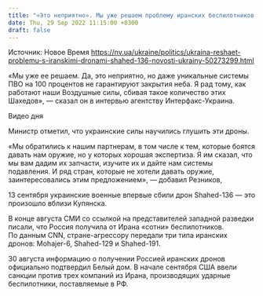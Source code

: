 ```yaml
---
title: "«Это неприятно». Мы уже решаем проблему иранских беспилотников — Резников"
date: Thu, 29 Sep 2022 11:15:00 +0300
draft: false
---
```

Источник: Новое Время https://nv.ua/ukraine/politics/ukraina-reshaet-problemu-s-iranskimi-dronami-shahed-136-novosti-ukrainy-50273299.html


«Мы уже ее решаем. Да, это неприятно, но даже уникальные системы ПВО на 100 процентов не гарантируют закрытия неба. Я рад тому, как работают наши Воздушные силы, сбивая такое количество этих Шахедов», — сказал он в интервью агентству Интерфакс-Украина.

 Видео дня   

Министр отметил, что украинские силы научились глушить эти дроны.

«Мы обратились к нашим партнерам, в том числе к тем, которые боятся давать нам оружие, но у которых хорошая экспертиза. Я им сказал, что мы вам дадим их запчасти, изучите их и дайте нам системы подавления. И ряд стран, которые не хотели давать оружие, заинтересовались этим предложением», — добавил Резников,

13 сентября украинские военные впервые сбили дрон Shahed-136 — это произошло вблизи Купянска.

В конце августа СМИ со ссылкой на представителей западной разведки писали, что Россия получила от Ирана «сотни» беспилотников. По данным CNN, стране-агрессору передали три типа иранских дронов: Mohajer-6, Shahed-129 и Shahed-191.

30 августа информацию о получении Россией иранских дронов официально подтвердил Белый дом. В начале сентября США ввели санкции против трех компаний из Ирана, производящих ударные беспилотники, поставляемые в РФ.
